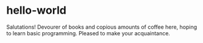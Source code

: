 # hello-world

Salutations! Devourer of books and copious amounts of coffee here, hoping to learn basic programming. Pleased to make your acquaintance.
